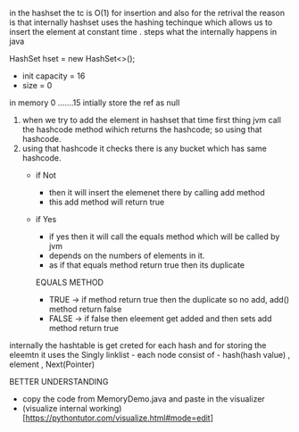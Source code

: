 <!-- in the -->

in the hashset the tc is O(1) for insertion and also for the retrival
the reason is that internally hashset uses the hashing techinque which allows us to insert the element at constant time
.
steps what the internally happens in java

HashSet<Type> hset = new HashSet<>();
 - init capacity = 16
 - size = 0

in memory  0 .......15  intially store the ref as null

 


1. when we try to add the element in hashset 
that time first thing jvm call the hashcode method wihich returns the hashcode;
so using that hashcode.
2. using that hashcode it checks there is any bucket which has same hashcode.
    - if Not 
        - then it will insert the elemenet there by calling add method
        - this add method will return true
    - if Yes
        - if yes then it will call the equals method which will be called by jvm 
        - depends on the numbers of elements in it.
        - as if that equals method return true then its duplicate

        EQUALS METHOD
        - TRUE -> if method return true then the duplicate so no add, add() method return false
        - FALSE -> if false then eleement get added and then sets add method return true



internally the hashtable is get creted for each hash 
and for storing the eleemtn it uses the Singly linklist 
            - each node consist of
              - hash(hash value) , element , Next(Pointer)
            



BETTER UNDERSTANDING 
 - copy the code from MemoryDemo.java and paste in the visualizer
 - (visualize internal working)[https://pythontutor.com/visualize.html#mode=edit]
    